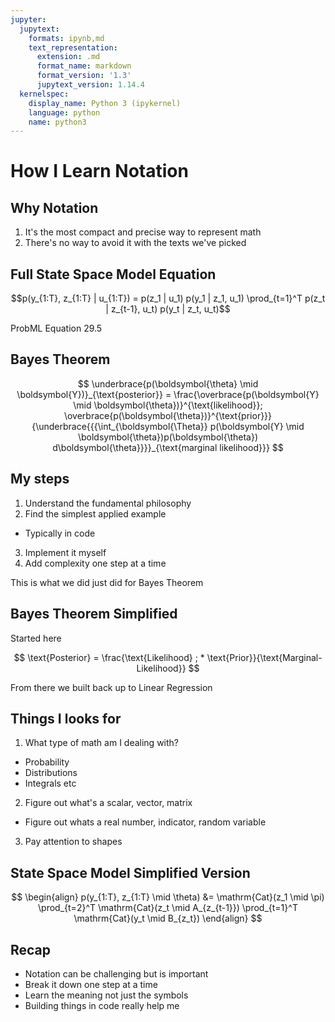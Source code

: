 ```yaml
---
jupyter:
  jupytext:
    formats: ipynb,md
    text_representation:
      extension: .md
      format_name: markdown
      format_version: '1.3'
      jupytext_version: 1.14.4
  kernelspec:
    display_name: Python 3 (ipykernel)
    language: python
    name: python3
---
```


# How I Learn Notation


## Why Notation


1. It's the most compact and precise way to represent math
2. There's no way to avoid it with the texts we've picked


## Full State Space Model Equation


$$p(y_{1:T}, z_{1:T} | u_{1:T}) = p(z_1 | u_1) p(y_1 | z_1, u_1) \prod_{t=1}^T p(z_t | z_{t-1}, u_t) p(y_t | z_t, u_t)$$


ProbML Equation 29.5


## Bayes Theorem


$$ \underbrace{p(\boldsymbol{\theta} \mid \boldsymbol{Y})}_{\text{posterior}} = \frac{\overbrace{p(\boldsymbol{Y} \mid \boldsymbol{\theta})}^{\text{likelihood}}; \overbrace{p(\boldsymbol{\theta})}^{\text{prior}}}{\underbrace{{{\int_{\boldsymbol{\Theta}} p(\boldsymbol{Y} \mid \boldsymbol{\theta})p(\boldsymbol{\theta}) d\boldsymbol{\theta}}}}_{\text{marginal likelihood}}} $$


## My steps


1. Understand the fundamental philosophy
2. Find the simplest applied example
  * Typically in code
3. Implement it myself
4. Add complexity one step at a time


This is what we did just did for Bayes Theorem


## Bayes Theorem Simplified


Started here


$$
\text{Posterior} = \frac{\text{Likelihood} ; * \text{Prior}}{\text{Marginal-Likelihood}}
$$


From there we built back up to Linear Regression


## Things I looks for


1. What type of math am I dealing with?
  * Probability
  * Distributions
  * Integrals etc
2. Figure out what's a scalar, vector, matrix
  * Figure out whats a real number, indicator, random variable
3. Pay attention to shapes


## State Space Model Simplified Version


$$
\begin{align}
p(y_{1:T}, z_{1:T} \mid \theta) 
&= \mathrm{Cat}(z_1 \mid \pi) 
\prod_{t=2}^T \mathrm{Cat}(z_t \mid A_{z_{t-1}}) 
\prod_{t=1}^T \mathrm{Cat}(y_t \mid B_{z_t})
\end{align}
$$


## Recap
* Notation can be challenging but is important
* Break it down one step at a time
* Learn the meaning not just the symbols
* Building things in code really help me

